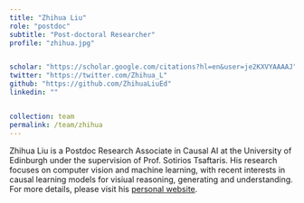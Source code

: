 ```yaml
---
title: "Zhihua Liu"
role: "postdoc"
subtitle: "Post-doctoral Researcher"
profile: "zhihua.jpg"


scholar: "https://scholar.google.com/citations?hl=en&user=je2KXVYAAAAJ"
twitter: "https://twitter.com/Zhihua_L"
github: "https://github.com/ZhihuaLiuEd"
linkedin: ""


collection: team
permalink: /team/zhihua
---
```


Zhihua Liu is a Postdoc Research Associate in Causal AI at the University of Edinburgh under the supervision of Prof. Sotirios Tsaftaris. His research focuses on computer vision and machine learning, with recent interests in causal learning models for visiual reasoning, generating and understanding. For more details, please visit his [personal website](https://zhihualiued.github.io/).
